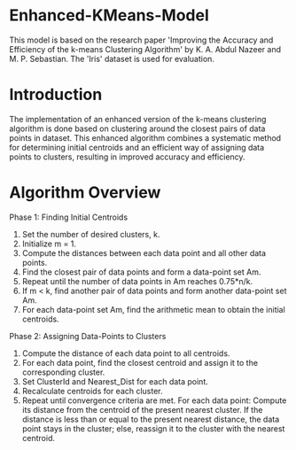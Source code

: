 # Enhanced-KMeans-Model
This model is based on the research paper 'Improving the Accuracy and Efficiency of the k-means Clustering Algorithm' by K. A. Abdul Nazeer and M. P. Sebastian. The 'Iris' dataset is used for evaluation. 
# Introduction
The implementation of an enhanced version of the k-means clustering algorithm is done based on clustering around the closest pairs of data points in dataset. This enhanced algorithm combines a systematic method for determining initial centroids and an efficient way of assigning data points to clusters, resulting in improved accuracy and efficiency.
# Algorithm Overview
Phase 1: Finding Initial Centroids
1. Set the number of desired clusters, k.
2. Initialize m = 1.
3. Compute the distances between each data point and all other data points.
4. Find the closest pair of data points and form a data-point set Am.
5. Repeat until the number of data points in Am reaches 0.75*n/k.
6. If m < k, find another pair of data points and form another data-point set Am.
7. For each data-point set Am, find the arithmetic mean to obtain the initial centroids.

Phase 2: Assigning Data-Points to Clusters 
1. Compute the distance of each data point to all centroids.
2. For each data point, find the closest centroid and assign it to the corresponding cluster.
3. Set ClusterId and Nearest_Dist for each data point.
4. Recalculate centroids for each cluster.
5. Repeat until convergence criteria are met.
      For each data point:
        Compute its distance from the centroid of the present nearest cluster.
        If the distance is less than or equal to the present nearest distance, the data point stays in the cluster; else, reassign it to the cluster with the nearest centroid.
